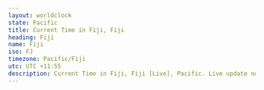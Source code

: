 ```yaml
---
layout: worldclock
state: Pacific
title: Current Time in Fiji, Fiji
heading: Fiji
name: Fiji
iso: FJ
timezone: Pacific/Fiji
utc: UTC +11:55
description: Current Time in Fiji, Fiji [Live], Pacific. Live update now time in Fiji, timezone Pacific/Fiji, UTC +11:55, Country ISO code & Current Local Time.
---
```


